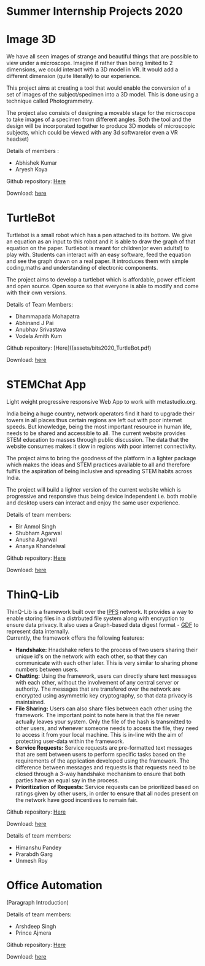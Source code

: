 # Summer Internship Projects 2020

# Image 3D

We have all seen images of strange and beautiful things that are possible to view under a microscope. Imagine if rather than being limited to 2 dimensions, we could interact with a 3D model in VR. It would add a different dimension (quite literally) to our experience.

This project aims at creating a tool that would enable the conversion of a set of images of the subject/specimen into a 3D model. This is done using a technique called Photogrammetry.

The project also consists of designing a movable stage for the microscope to take images of a specimen from different angles. Both the tool and the design will be incorporated together to produce 3D models of microscopic subjects, which could be viewed with any 3d software(or even a VR headset)

Details of members :
- Abhishek Kumar
- Aryesh Koya

Github repository: [Here]() 

Download: [here](assets/bits2020_Image3D.pdf)


# TurtleBot

Turtlebot is a small robot which has a pen attached to its bottom. We give an equation as an input to this robot and it is able to draw the graph of that equation on the paper. Turtlebot is meant for children(or even adults!) to play with. Students can interact with an easy software, feed the equation and see the graph drawn on a real paper. It introduces them with simple coding,maths and understanding of electronic components.

The project aims to develop a turtlebot which is affordable, power efficient and open source. Open source so that everyone is able to modify and come with their own versions.

Details of Team Members:

- Dhammapada Mohapatra
- Abhinand J Pai
- Anubhav Srivastava
- Vodela Amith Kum

Github repository: [Here]((assets/bits2020_TurtleBot.pdf) 

Download: [here]()

# STEMChat App

Light weight progressive responsive Web App to work with metastudio.org.

India being a huge country, network operators find it hard to upgrade their towers in all places thus certain regions are left out with poor internet speeds. But knowledge, being the most important resource in human life, needs to be shared and accessible to all. The current website provides STEM education to masses through public discussion. The data that the website consumes makes it slow in regions with poor internet connectivity.

The project aims to bring the goodness of the platform in a lighter package which makes the ideas and STEM practices available to all and therefore fulfils the aspiration of being inclusive and spreading STEM habits across India.

The project will build a lighter version of the current website which is progressive and responsive thus being device independent i.e. both mobile and desktop users can interact and enjoy the same user experience.

Details of team members:
- Bir Anmol Singh
- Shubham Agarwal
- Anusha Agarwal
- Ananya Khandelwal

Github repository: [Here](assets/bits2020_STEMChatApp.pdf)

Download: [here]()

# ThinQ-Lib

ThinQ-Lib is a framework built over the [IPFS](https://ipfs.io/) network. It provides a way to enable storing files in a distrbuted file system along with encryption to ensure data privacy. It also uses a Graph-based data digest format - [GDF](https://github.com/Sreyas-108/GDF.git) to represent data internally.      
Currently, the framework offers the following features:
-  **Handshake:** Hnadshake refers to the process of two users sharing their unique id's on the network with each other, so that they can communicate with each other later. This is very similar to sharing phone numbers between users.       
- **Chatting:** Using the framework, users can directly share text messages with each other, without the involvement of any central server or authority. The messages that are transfered over the network are encrypted using asymmetric key cryptography, so that data privacy is maintained.      
- **File Sharing:** Users can also share files between each other using the framework. The important point to note here is that the file never actually leaves your system. Only the file of the hash is transmitted to other users, and whenever someone needs to access the file, they need to access it from your local machine. This is in-line with the aim of protecting user-data within the framework.       
- **Service Requests:** Service requests are pre-formatted text messages that are sent between users to perform specific tasks based on the requirements of the application developed using the framework. The difference between messages and requests is that requests need to be closed through a 3-way handshake mechanism to ensure that both parties have an equal say in the process.    
- **Prioritization of Requests:** Service requests can be prioritized based on ratings given by other users, in order to ensure that all nodes present on the network have good incentives to remain fair.  

Github repository: [Here](https://github.com/PrarabdhGarg/thinq_lib) 

Download: [here](assets/bits2020_ThinQ.pdf)

Details of team members:
- Himanshu Pandey
- Prarabdh Garg
- Unmesh Roy

# Office Automation

(Paragraph Introduction)

Details of team members:
- Arshdeep Singh
- Prince Ajmera

Github repository: [Here]() 

Download: [here](assets/bits2020_OfficeAutomation.pdf)
